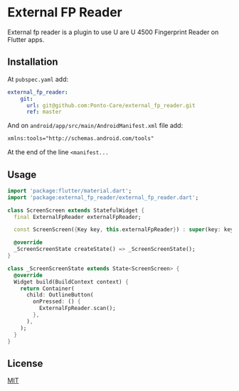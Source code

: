 # External FP Reader

External fp reader is a plugin to use U are U 4500 Fingerprint Reader on Flutter apps.

## Installation

At `pubspec.yaml` add:

```yaml
external_fp_reader:
    git:
      url: git@github.com:Ponto-Care/external_fp_reader.git
      ref: master
```

And on `android/app/src/main/AndroidManifest.xml` file add:

```xml
xmlns:tools="http://schemas.android.com/tools"
```
At the end of the line `<manifest...`

## Usage

```dart
import 'package:flutter/material.dart';
import 'package:external_fp_reader/external_fp_reader.dart';

class ScreenScreen extends StatefulWidget {
  final ExternalFpReader externalFpReader;

  const ScreenScreen({Key key, this.externalFpReader}) : super(key: key);

  @override
  _ScreenScreenState createState() => _ScreenScreenState();
}

class _ScreenScreenState extends State<ScreenScreen> {
  @override
  Widget build(BuildContext context) {
    return Container(
      child: OutlineButton(
        onPressed: () {
          ExternalFpReader.scan();
        },
      ),
    );
  }
}

```

## License
[MIT](https://choosealicense.com/licenses/mit/)